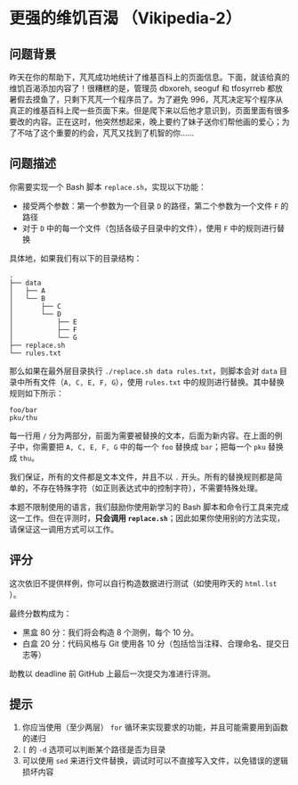 # 更强的维饥百渴 （Vikipedia-2）

## 问题背景

昨天在你的帮助下，芃芃成功地统计了维基百科上的页面信息。下面，就该给真的维饥百渴添加内容了！很糟糕的是，管理员 dbxoreh, seoguf 和 tfosyrreb 都放暑假去摸鱼了，只剩下芃芃一个程序员了。为了避免 996，芃芃决定写个程序从真正的维基百科上爬一些页面下来。但是爬下来以后他才意识到，页面里面有很多要改的内容。正在这时，他突然想起来，晚上要约了妹子送你们帮他画的爱心；为了不咕了这个重要的约会，芃芃又找到了机智的你……

## 问题描述

你需要实现一个 Bash 脚本 `replace.sh`，实现以下功能：

* 接受两个参数：第一个参数为一个目录 `D` 的路径，第二个参数为一个文件 `F` 的路径
* 对于 `D` 中的每一个文件（包括各级子目录中的文件），使用 `F` 中的规则进行替换

具体地，如果我们有以下的目录结构：

```text
.
├── data
│   ├── A
│   └── B
│       ├── C
│       └── D
│           ├── E
│           ├── F
│           └── G
├── replace.sh
└── rules.txt
```

那么如果在最外层目录执行 `./replace.sh data rules.txt`，则脚本会对 `data` 目录中所有文件（`A, C, E, F, G`），使用 `rules.txt` 中的规则进行替换。其中替换规则如下所示：

```text
foo/bar
pku/thu
```

每一行用 `/` 分为两部分，前面为需要被替换的文本，后面为新内容。在上面的例子中，你需要把 `A, C, E, F, G` 中的每一个 `foo` 替换成 `bar`；把每一个 `pku` 替换成 `thu`。

我们保证，所有的文件都是文本文件，并且不以 `.` 开头。所有的替换规则都是简单的，不存在特殊字符（如正则表达式中的控制字符），不需要特殊处理。

本题不限制使用的语言，我们鼓励你使用新学习的 Bash 脚本和命令行工具来完成这一工作。但在评测时，**只会调用 `replace.sh`**；因此如果你使用别的方法实现，请保证这一调用方式可以工作。

## 评分

这次依旧不提供样例，你可以自行构造数据进行测试（如使用昨天的 `html.lst` ）。

最终分数构成为：

* 黑盒 80 分：我们将会构造 8 个测例，每个 10 分。
* 白盒 20 分：代码风格与 Git 使用各 10 分（包括恰当注释、合理命名、提交日志等）

助教以 deadline 前 GitHub 上最后一次提交为准进行评测。

## 提示

1. 你应当使用（至少两层） `for` 循环来实现要求的功能，并且可能需要用到函数的递归
2. `[` 的 `-d` 选项可以判断某个路径是否为目录
3. 可以使用 `sed` 来进行文件替换，调试时可以不直接写入文件，以免错误的逻辑损坏内容
